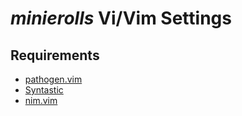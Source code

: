 # *minierolls* Vi/Vim Settings

## Requirements

- [pathogen.vim](https://github.com/tpope/vim-pathogen)
- [Syntastic](https://github.com/vim-syntastic/syntastic)
- [nim.vim](https://github.com/zah/nim.vim)
